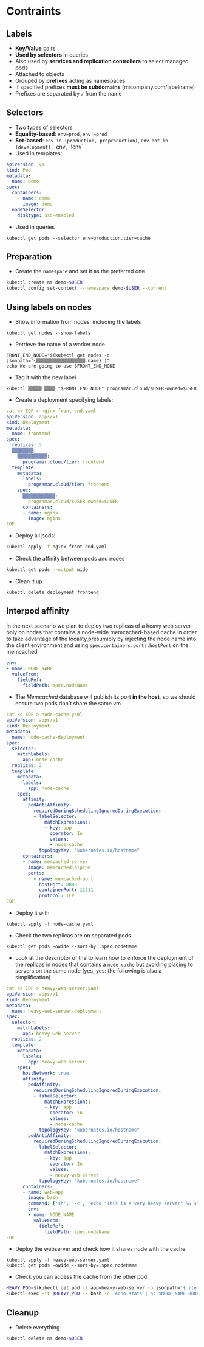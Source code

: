 # Contraints

## Labels

* **Key/Value** pairs
* **Used by selectors** in queries
* Also used by **services and replication controllers** to select managed pods
* Attached to objects
* Grouped by **prefixes** acting as namespaces
* If specified prefixes **must be subdomains** (micompany.com/labelname)
* Prefixes are separated by `/` from the name


## Selectors

* Two types of selectors
* **Equality-based**: `env=prod`, `env!=prod`
* **Set-based**: `env in (production, preproduction)`, `env not in (development), `env`, `!env`
* Used in templates:

```yaml
apiVersion: v1
kind: Pod
metadata:
  name: demo
spec:
  containers:
    - name: demo
      image: demo
  nodeSelector:
    disktype: ssd-enabled
```

* Used in queries

```
kubectl get pods --selector env=production,tier=cache
```

## Preparation

* Create the `namespace` and set it as the preferred one

```bash
kubectl create ns demo-$USER
kubectl config set-context --namespace demo-$USER --current
```

## Using labels on nodes

* Show information from nodes, including the labels

```
kubectl get nodes --show-labels
```

* Retrieve the name of a worker node 

```
FRONT_END_NODE="$(kubectl get nodes -o jsonpath='{▒▒▒▒▒▒▒▒▒▒▒▒▒▒▒▒▒▒.name}')"
echo We are going to use $FRONT_END_NODE
```

* Tag it with the new label

```
kubectl ▒▒▒▒▒ ▒▒▒▒ "$FRONT_END_NODE" programar.cloud/$USER-owned=$USER
```

* Create a deployment specifying labels:

```yaml
cat << EOF > nginx-front-end.yaml
apiVersion: apps/v1
kind: Deployment
metadata:
  name: frontend
spec:
  replicas: 3
  ▒▒▒▒▒▒▒▒:
    ▒▒▒▒▒▒▒▒▒▒▒:
      programar.cloud/tier: frontend
  template:
    metadata:
      labels:
        programar.cloud/tier: frontend
    spec:
      ▒▒▒▒▒▒▒▒▒▒▒▒:
        programar.cloud/$USER-owned=$USER
      containers:
      - name: nginx
        image: nginx
EOF
```
* Deploy all pods!

```bash
kubectl apply -f nginx-front-end.yaml
```

* Check the affinity between pods and nodes

```bash
kubectl get pods --output wide
```

* Clean it up

```
kubectl delete deployment frontend
```

## Interpod affinity

In the next scenario we plan to deploy two replicas of a heavy web server only on nodes that contains a node-wide memcached-based cache in order to take advantage of the locality,presumibly by injecting the node name into the client environment and using `spec.containers.ports.hostPort` on the memcached

```yaml
env:
- name: NODE_NAME
  valueFrom:
    fieldRef:
      fieldPath: spec.nodeName 
```

* The *Memcached* database will publish its port **in the host**, so we should ensure two pods don't share the same vm

```yaml
cat << EOF > node-cache.yaml
apiVersion: apps/v1
kind: Deployment
metadata:
  name: node-cache-deployment
spec:
  selector:
    matchLabels:
      app: node-cache
  replicas: 2
  template:
    metadata:
      labels:
        app: node-cache
    spec:
      affinity:
        podAntiAffinity:
          requiredDuringSchedulingIgnoredDuringExecution:
          - labelSelector:
              matchExpressions:
              - key: app
                operator: In
                values:
                - node-cache
            topologyKey: "kubernetes.io/hostname"
      containers:
      - name: memcached-server
        image: memcached:alpine
        ports:
          - name: memcached-port
            hostPort: 8888
            containerPort: 11211
            protocol: TCP
EOF
```

* Deploy it with

```
kubectl apply -f node-cache.yaml
```

* Check the two replicas are on separated pods

```
kubectl get pods -owide --sort-by .spec.nodeName
```

* Look at the descriptor of the to learn how to enforce the deployment of the replicas in nodes that contains a `node-cache` but avoiding placing to servers on the same node (yes, yes: the following is also a simplification)

```yaml
cat << EOF > heavy-web-server.yaml
apiVersion: apps/v1
kind: Deployment
metadata:
  name: heavy-web-server-deployment
spec:
  selector:
    matchLabels:
      app: heavy-web-server
  replicas: 2
  template:
    metadata:
      labels:
        app: heavy-web-server
    spec:
      hostNetwork: true
      affinity:
        podAffinity:
          requiredDuringSchedulingIgnoredDuringExecution:
          - labelSelector:
              matchExpressions:
              - key: app
                operator: In
                values:
                - node-cache
            topologyKey: "kubernetes.io/hostname"
        podAntiAffinity:
          requiredDuringSchedulingIgnoredDuringExecution:
          - labelSelector:
              matchExpressions:
              - key: app
                operator: In
                values:
                - heavy-web-server
            topologyKey: "kubernetes.io/hostname"
      containers:
      - name: web-app
        image: bash
        command: ['sh', '-c', 'echo "This is a very heavy server" && sleep 600']
        env:
        - name: NODE_NAME
          valueFrom:
            fieldRef:
              fieldPath: spec.nodeName 
EOF
```

* Deploy the webserver and check how it shares node with the cache

```
kubectl apply -f heavy-web-server.yaml
kubectl get pods -owide --sort-by=.spec.nodeName
```

* Check you can access the cache from the other pod:

```bash
HEAVY_POD=$(kubectl get pod -l app=heavy-web-server -o jsonpath="{.items[0].metadata.name}")
kubectl exec -it $HEAVY_POD -- bash -c 'echo stats | nc $NODE_NAME 8888'
 ```

## Cleanup

* Delete everything

```bash
kubectl delete ns demo-$USER
```
